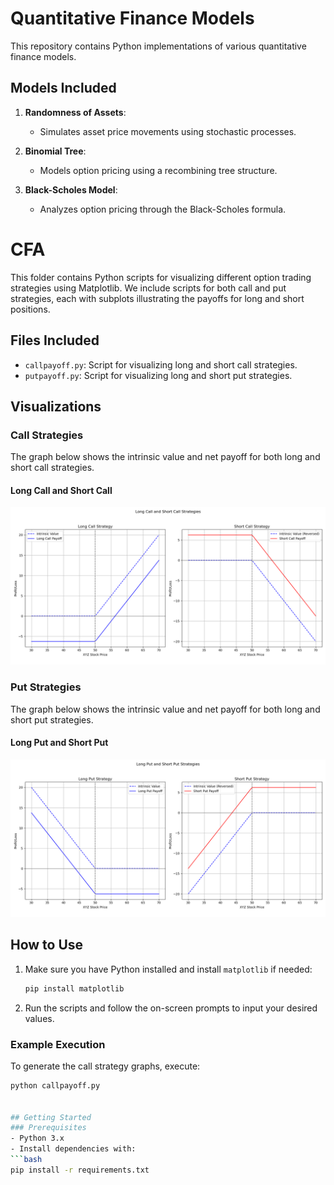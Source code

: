 # Quantitative Finance Models

This repository contains Python implementations of various quantitative finance models.

## Models Included
1. **Randomness of Assets**: 
   - Simulates asset price movements using stochastic processes.

2. **Binomial Tree**:
   - Models option pricing using a recombining tree structure.

3. **Black-Scholes Model**:
   - Analyzes option pricing through the Black-Scholes formula.


# CFA

This folder contains Python scripts for visualizing different option trading strategies using Matplotlib. We include scripts for both call and put strategies, each with subplots illustrating the payoffs for long and short positions.

## Files Included

- `callpayoff.py`: Script for visualizing long and short call strategies.
- `putpayoff.py`: Script for visualizing long and short put strategies.

## Visualizations

### Call Strategies

The graph below shows the intrinsic value and net payoff for both long and short call strategies.

#### Long Call and Short Call

![Call Strategies](cfa/callpayoff.png)

### Put Strategies

The graph below shows the intrinsic value and net payoff for both long and short put strategies.

#### Long Put and Short Put

![Put Strategies](cfa/shortpayoff.png)

## How to Use

1. Make sure you have Python installed and install `matplotlib` if needed:
    ```bash
    pip install matplotlib
    ```
2. Run the scripts and follow the on-screen prompts to input your desired values.

### Example Execution

To generate the call strategy graphs, execute:
```bash
python callpayoff.py


## Getting Started
### Prerequisites
- Python 3.x
- Install dependencies with:
```bash
pip install -r requirements.txt
